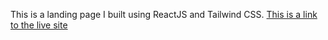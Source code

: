 This is a landing page I built using ReactJS and Tailwind CSS. [This is a link to the live site](https://edtech-landing-page-khaki.vercel.app/)
